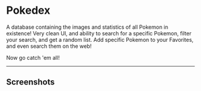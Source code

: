 # Pokedex

A database containing the images and statistics of all Pokemon in existence! Very clean UI, and ability to search for a specific
Pokemon, filter your search, and get a random list. Add specific Pokemon to your Favorites, and even search them on the web!

Now go catch 'em all!

--------------------------------------------------------------------------
## Screenshots
